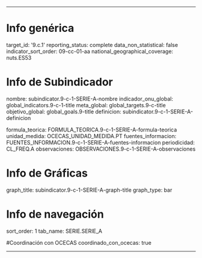 ---

# Info genérica
target_id: '9.c.1'
reporting_status: complete
data_non_statistical: false
indicator_sort_order: 09-cc-01-aa
national_geographical_coverage: nuts.ES53

# Info de Subindicador
nombre: subindicator.9-c-1-SERIE-A-nombre
indicador_onu_global: global_indicators.9-c-1-title
meta_global: global_targets.9-c-title
objetivo_global: global_goals.9-title
definicion: subindicator.9-c-1-SERIE-A-definicion

formula_teorica: FORMULA_TEORICA.9-c-1-SERIE-A-formula-teorica
unidad_medida: OCECAS_UNIDAD_MEDIDA.PT
fuentes_informacion: FUENTES_INFORMACION.9-c-1-SERIE-A-fuentes-informacion
periodicidad: CL_FREQ.A
observaciones: OBSERVACIONES.9-c-1-SERIE-A-observaciones

# Info de Gráficas
graph_title: subindicator.9-c-1-SERIE-A-graph-title
graph_type: bar

# Info de navegación
sort_order: 1
tab_name: SERIE.SERIE_A

#Coordinación con OCECAS
coordinado_con_ocecas: true

---